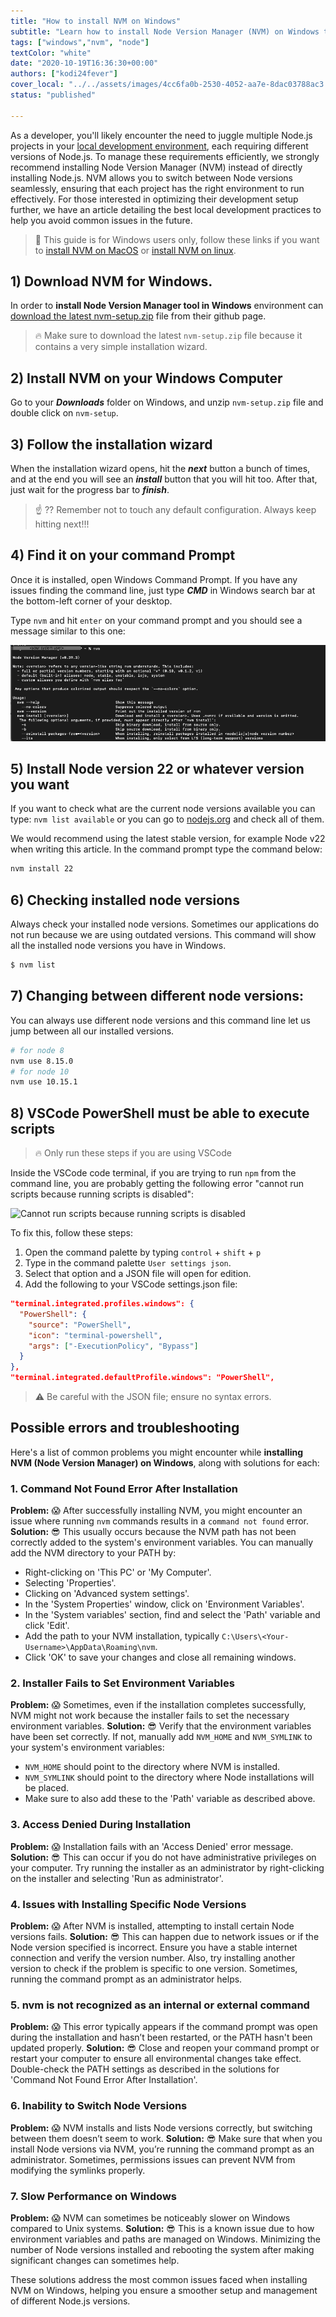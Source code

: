```yaml
---
title: "How to install NVM on Windows"
subtitle: "Learn how to install Node Version Manager (NVM) on Windows to manage multiple Node.js versions efficiently."
tags: ["windows","nvm", "node"]
textColor: "white"
date: "2020-10-19T16:36:30+00:00"
authors: ["kodi24fever"]
cover_local: "../../assets/images/4cc6fa0b-2530-4052-aa7e-8dac03788ac3.png"
status: "published"

---
```


As a developer, you'll likely encounter the need to juggle multiple Node.js projects in your [local development environment](https://4geeks.com/lesson/what-is-an-environment-in-programming), each requiring different versions of Node.js. To manage these requirements efficiently, we strongly recommend installing Node Version Manager (NVM) instead of directly installing Node.js. NVM allows you to switch between Node versions seamlessly, ensuring that each project has the right environment to run effectively. For those interested in optimizing their development setup further, we have an article detailing the best local development practices to help you avoid common issues in the future.

> 📝 This guide is for Windows users only, follow these links if you want to [install NVM on MacOS](https://4geeks.com/how-to/install-node-nvm-mac-osx) or [install NVM on linux](https://4geeks.com/how-to/install-nvm-linux).

## 1) Download NVM for Windows.  

In order to **install Node Version Manager tool in Windows** environment can [download the latest nvm-setup.zip](https://github.com/coreybutler/nvm-windows/releases/tag/1.1.12/nvm-setup.zip) file from their github page.

> 🔥 Make sure to download the latest `nvm-setup.zip` file because it contains a very simple installation wizard.  

## 2) Install NVM on your Windows Computer

Go to your ***Downloads*** folder on Windows, and unzip ```nvm-setup.zip``` file and double click on ```nvm-setup```.

## 3) Follow the installation wizard

When the installation wizard opens, hit the ***next*** button a bunch of times, and at the end you will see an ***install*** button that you will hit too. After that, just wait for the progress bar to ***finish***.  

> :point_up: ?? Remember not to touch any default configuration. Always keep hitting next!!!

## 4) Find it on your command Prompt

Once it is installed, open Windows Command Prompt. If you have any issues finding the command line, just type ***CMD*** in Windows search bar at the bottom-left corner of your desktop. 

Type `nvm` and hit `enter` on your command prompt and you should see a message similar to this one:

![nvm windows installation success](https://github.com/breatheco-de/content/blob/master/src/assets/images/nvm-installation-success.png?raw=true)

## 5) Install Node version 22 or whatever version you want

If you want to check what are the current node versions available you can type: `nvm list available` or you can go to [nodejs.org](https://nodejs.org/en/about/previous-releases#looking-for-latest-release-of-a-version-branch) and check all of them. 

We would recommend using the latest stable version, for example Node v22 when writing this article. In the command prompt type the command below: 

```bash
nvm install 22
```

## 6) Checking installed node versions

Always check your installed node versions. Sometimes our applications do not run because we are using outdated versions. This command will show all the installed node versions you have in Windows.

```bash
$ nvm list
```
  
## 7) Changing between different node versions:  

You can always use different node versions and this command line let us jump between all our installed versions.  

```bash
# for node 8
nvm use 8.15.0
# for node 10
nvm use 10.15.1
```

## 8) VSCode PowerShell must be able to execute scripts

> 🔥 Only run these steps if you are using VSCode

Inside the VSCode code terminal, if you are trying to run `npm` from the command line, you are probably getting the following error "cannot run scripts because running scripts is disabled":

![Cannot run scripts because running scripts is disabled](https://github.com/breatheco-de/content/blob/master/src/assets/assets/assets/disabled-error-message.jpg?raw=true)

To fix this, follow these steps:

1. Open the command palette by typing `control` + `shift` + `p`
2. Type in the command palette `User settings json`.
3. Select that option and a JSON file will open for edition.
4. Add the following to your VSCode settings.json file:
   
```json
"terminal.integrated.profiles.windows": {
  "PowerShell": {
    "source": "PowerShell",
    "icon": "terminal-powershell",
    "args": ["-ExecutionPolicy", "Bypass"]
  }
},
"terminal.integrated.defaultProfile.windows": "PowerShell",
```

> ⚠️ Be careful with the JSON file; ensure no syntax errors.


## Possible errors and troubleshooting 
 
Here's a list of common problems you might encounter while **installing NVM (Node Version Manager) on Windows**, along with solutions for each:

### 1. **Command Not Found Error After Installation**

**Problem:** 😱 After successfully installing NVM, you might encounter an issue where running `nvm` commands results in a `command not found` error.
**Solution:** 😎 This usually occurs because the NVM path has not been correctly added to the system's environment variables. You can manually add the NVM directory to your PATH by:
   - Right-clicking on 'This PC' or 'My Computer'.
   - Selecting 'Properties'.
   - Clicking on 'Advanced system settings'.
   - In the 'System Properties' window, click on 'Environment Variables'.
   - In the 'System variables' section, find and select the 'Path' variable and click 'Edit'.
   - Add the path to your NVM installation, typically `C:\Users\<Your-Username>\AppData\Roaming\nvm`.
   - Click 'OK' to save your changes and close all remaining windows.

### 2. **Installer Fails to Set Environment Variables**

**Problem:** 😱 Sometimes, even if the installation completes successfully, NVM might not work because the installer fails to set the necessary environment variables.
**Solution:** 😎 Verify that the environment variables have been set correctly. If not, manually add `NVM_HOME` and `NVM_SYMLINK` to your system's environment variables:
   - `NVM_HOME` should point to the directory where NVM is installed.
   - `NVM_SYMLINK` should point to the directory where Node installations will be placed.
   - Make sure to also add these to the 'Path' variable as described above.

### 3. **Access Denied During Installation**

**Problem:** 😱 Installation fails with an 'Access Denied' error message.
**Solution:** 😎 This can occur if you do not have administrative privileges on your computer. Try running the installer as an administrator by right-clicking on the installer and selecting 'Run as administrator'.

### 4. **Issues with Installing Specific Node Versions**

**Problem:** 😱 After NVM is installed, attempting to install certain Node versions fails.
**Solution:** 😎 This can happen due to network issues or if the Node version specified is incorrect. Ensure you have a stable internet connection and verify the version number. Also, try installing another version to check if the problem is specific to one version. Sometimes, running the command prompt as an administrator helps.

### 5. **nvm is not recognized as an internal or external command**

**Problem:** 😱 This error typically appears if the command prompt was open during the installation and hasn’t been restarted, or the PATH hasn't been updated properly.
**Solution:** 😎 Close and reopen your command prompt or restart your computer to ensure all environmental changes take effect. Double-check the PATH settings as described in the solutions for 'Command Not Found Error After Installation'.

### 6. **Inability to Switch Node Versions**

**Problem:** 😱 NVM installs and lists Node versions correctly, but switching between them doesn’t seem to work.
**Solution:** 😎 Make sure that when you install Node versions via NVM, you’re running the command prompt as an administrator. Sometimes, permissions issues can prevent NVM from modifying the symlinks properly.

### 7. **Slow Performance on Windows**

**Problem:** 😱 NVM can sometimes be noticeably slower on Windows compared to Unix systems.
**Solution:** 😎 This is a known issue due to how environment variables and paths are managed on Windows. Minimizing the number of Node versions installed and rebooting the system after making significant changes can sometimes help.

These solutions address the most common issues faced when installing NVM on Windows, helping you ensure a smoother setup and management of different Node.js versions.
